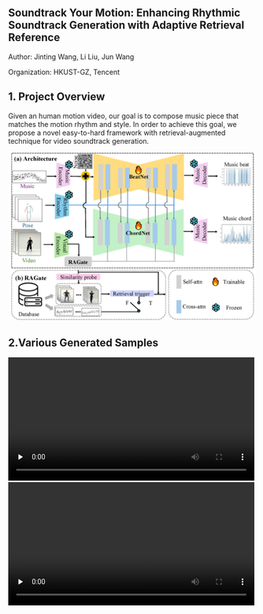 ## Soundtrack Your Motion: Enhancing Rhythmic Soundtrack Generation with Adaptive Retrieval Reference
Author: Jinting Wang, Li Liu, Jun Wang

Organization: HKUST-GZ, Tencent

## 1. Project Overview
Given an human motion video, our goal is to compose music piece that matches the motion rhythm and style. In order to achieve this goal, we propose a novel easy-to-hard framework with retrieval-augmented technique for video soundtrack generation. 
<p align="center">
	<img src="pipeline.png" width="500">

## 2.Various Generated Samples

<div class="row">
<video id="video" controls="" preload="none" width="500">
      <source id="mp4" src="asset/cxk.mp4" type="video/mp4">
</video>
<video id="video" controls="" preload="none" width="500">
      <source id="mp4" src="asset/solo.mp4" type="video/mp4">
</video>
</div>



